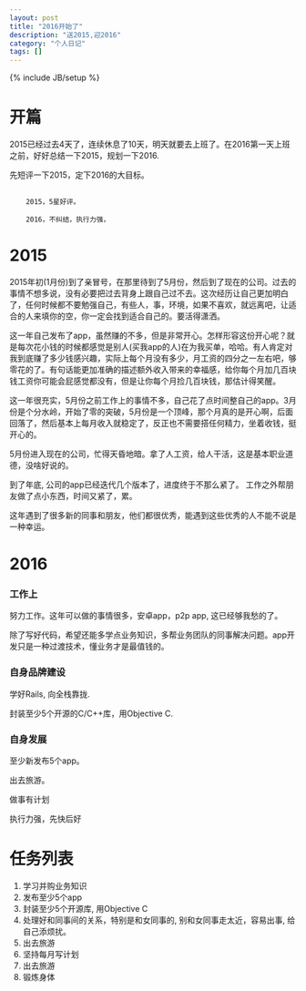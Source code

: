 ```yaml
---
layout: post
title: "2016开始了"
description: "送2015,迎2016"
category: "个人日记"
tags: []
---
```

{% include JB/setup %}

# 开篇

2015已经过去4天了，连续休息了10天，明天就要去上班了。在2016第一天上班之前，好好总结一下2015，规划一下2016.

先短评一下2015，定下2016的大目标。

```

	2015，5星好评。

	2016，不纠结，执行力强，

```

# 2015

2015年初(1月份)到了亲冒号，在那里待到了5月份，然后到了现在的公司。过去的事情不想多说，没有必要把过去背身上跟自己过不去。这次经历让自己更加明白了，任何时候都不要勉强自己，有些人，事，环境，如果不喜欢，就远离吧，让适合的人来填你的空，你一定会找到适合自己的。要活得潇洒。

这一年自己发布了app，虽然赚的不多，但是非常开心。怎样形容这份开心呢？就是每次花小钱的时候都感觉是别人(买我app的人)在为我买单，哈哈。有人肯定对我到底赚了多少钱感兴趣，实际上每个月没有多少，月工资的四分之一左右吧，够零花的了。有句话能更加准确的描述额外收入带来的幸福感，给你每个月加几百块钱工资你可能会屁感觉都没有，但是让你每个月捡几百块钱，那估计得笑醒。

这一年很充实，5月份之前工作上的事情不多，自己花了点时间整自己的app。3月份是个分水岭，开始了零的突破，5月份是一个顶峰，那个月真的是开心啊，后面回落了，然后基本上每月收入就稳定了，反正也不需要搭任何精力，坐着收钱，挺开心的。

5月份进入现在的公司，忙得天昏地暗。拿了人工资，给人干活，这是基本职业道德，没啥好说的。

到了年底, 公司的app已经迭代几个版本了，进度终于不那么紧了。 工作之外帮朋友做了点小东西，时间又紧了，累。


这年遇到了很多新的同事和朋友，他们都很优秀，能遇到这些优秀的人不能不说是一种幸运。

# 2016

### 工作上

努力工作。这年可以做的事情很多，安卓app，p2p app, 这已经够我愁的了。

除了写好代码，希望还能多学点业务知识，多帮业务团队的同事解决问题。app开发只是一种过渡技术，懂业务才是最值钱的。

### 自身品牌建设

学好Rails, 向全栈靠拢.

封装至少5个开源的C/C++库，用Objective C.

### 自身发展

至少新发布5个app。

出去旅游。

做事有计划

执行力强，先快后好


# 任务列表

1. 学习并购业务知识
1. 发布至少5个app
1. 封装至少5个开源库, 用Objective C
1. 处理好和同事间的关系，特别是和女同事的, 别和女同事走太近，容易出事, 给自己添烦扰。
1. 出去旅游
1. 坚持每月写计划
1. 出去旅游
1. 锻炼身体



